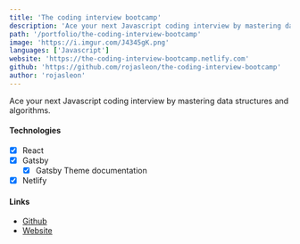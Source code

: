 ```yaml
---
title: 'The coding interview bootcamp'
description: 'Ace your next Javascript coding interview by mastering data structures and algorithms.'
path: '/portfolio/the-coding-interview-bootcamp'
image: 'https://i.imgur.com/J4345gK.png'
languages: ['Javascript']
website: 'https://the-coding-interview-bootcamp.netlify.com'
github: 'https://github.com/rojasleon/the-coding-interview-bootcamp'
author: 'rojasleon'
---
```


Ace your next Javascript coding interview by mastering data structures and algorithms.

#### Technologies

- [x] React
- [x] Gatsby
  - [x] Gatsby Theme documentation
- [x] Netlify

#### Links

- [Github](https://github.com/rojasleon/the-coding-interview-bootcamp 'Github')
- [Website](https://the-coding-interview-bootcamp.netlify.com 'The coding interview bootcamp')
